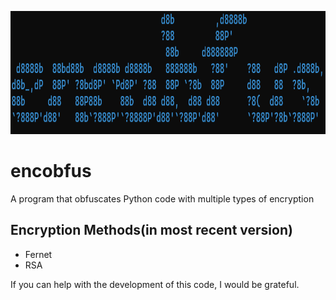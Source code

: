 <p align="center">
  <img width="600" height="197" src="banner.png"><br/>
</p>

<h1>encobfus</h1>
A program that obfuscates Python code with multiple types of encryption

## Encryption Methods(in most recent version)

* Fernet
* RSA
<p>If you can help with the development of this code, I would be grateful.</p>
